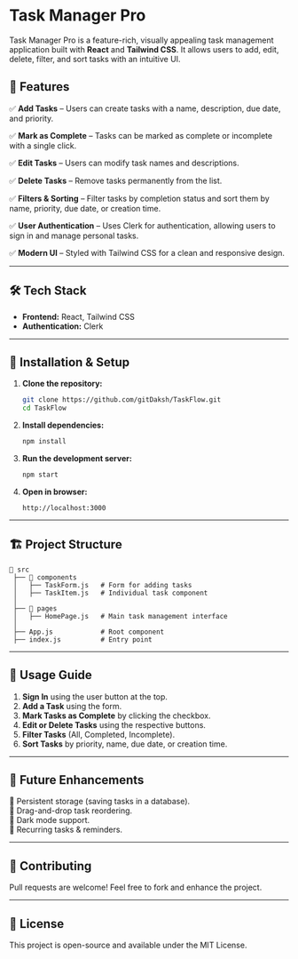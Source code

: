 # Task Manager Pro

Task Manager Pro is a feature-rich, visually appealing task management application built with **React** and **Tailwind CSS**. It allows users to add, edit, delete, filter, and sort tasks with an intuitive UI.

## 🚀 Features

✅ **Add Tasks** – Users can create tasks with a name, description, due date, and priority.

✅ **Mark as Complete** – Tasks can be marked as complete or incomplete with a single click.

✅ **Edit Tasks** – Users can modify task names and descriptions.

✅ **Delete Tasks** – Remove tasks permanently from the list.

✅ **Filters & Sorting** – Filter tasks by completion status and sort them by name, priority, due date, or creation time.

✅ **User Authentication** – Uses Clerk for authentication, allowing users to sign in and manage personal tasks.

✅ **Modern UI** – Styled with Tailwind CSS for a clean and responsive design.

---

## 🛠️ Tech Stack

- **Frontend:** React, Tailwind CSS
- **Authentication:** Clerk

---

## 📌 Installation & Setup

1. **Clone the repository:**
   ```sh
   git clone https://github.com/gitDaksh/TaskFlow.git
   cd TaskFlow
   ```
2. **Install dependencies:**
   ```sh
   npm install
   ```
3. **Run the development server:**
   ```sh
   npm start
   ```
4. **Open in browser:**
   ```
   http://localhost:3000
   ```

---

## 🏗️ Project Structure

```
📂 src
 ├── 📂 components
 │   ├── TaskForm.js   # Form for adding tasks
 │   ├── TaskItem.js   # Individual task component
 │
 ├── 📂 pages
 │   ├── HomePage.js   # Main task management interface
 │
 ├── App.js            # Root component
 ├── index.js          # Entry point
```

---

## 📌 Usage Guide

1. **Sign In** using the user button at the top.
2. **Add a Task** using the form.
3. **Mark Tasks as Complete** by clicking the checkbox.
4. **Edit or Delete Tasks** using the respective buttons.
5. **Filter Tasks** (All, Completed, Incomplete).
6. **Sort Tasks** by priority, name, due date, or creation time.

---

## 📝 Future Enhancements

🔹 Persistent storage (saving tasks in a database).  
🔹 Drag-and-drop task reordering.  
🔹 Dark mode support.  
🔹 Recurring tasks & reminders.

---

## 🤝 Contributing
Pull requests are welcome! Feel free to fork and enhance the project.

---

## 📜 License
This project is open-source and available under the MIT License.


